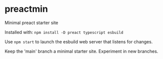 # preactmin

Minimal preact starter site

Installed with: `npm install -D preact typescript esbuild`

Use `npm start` to launch the esbuild web server that listens for changes.

Keep the 'main' branch a minimal starter site. Experiment in new branches.
